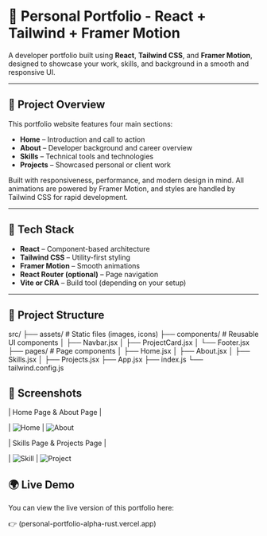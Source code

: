 # 💼 Personal Portfolio - React + Tailwind + Framer Motion

A developer portfolio built using **React**, **Tailwind CSS**, and **Framer Motion**, designed to showcase your work, skills, and background in a smooth and responsive UI.

---

## 📌 Project Overview

This portfolio website features four main sections:

- **Home** – Introduction and call to action
- **About** – Developer background and career overview
- **Skills** – Technical tools and technologies
- **Projects** – Showcased personal or client work

Built with responsiveness, performance, and modern design in mind. All animations are powered by Framer Motion, and styles are handled by Tailwind CSS for rapid development.

---

## 🔧 Tech Stack

- **React** – Component-based architecture
- **Tailwind CSS** – Utility-first styling
- **Framer Motion** – Smooth animations
- **React Router (optional)** – Page navigation
- **Vite or CRA** – Build tool (depending on your setup)

---

## 📁 Project Structure

src/
├── assets/ # Static files (images, icons)
├── components/ # Reusable UI components
│ ├── Navbar.jsx
│ ├── ProjectCard.jsx
│ └── Footer.jsx
├── pages/ # Page components
│ ├── Home.jsx
│ ├── About.jsx
│ ├── Skills.jsx
│ ├── Projects.jsx
├── App.jsx
├── index.js
└── tailwind.config.js


## 📸 Screenshots

| Home Page          &            About Page                    |

| ![Home](https://github.com/user-attachments/assets/ba74eeec-aa2f-48db-93cf-0ac418da82d3)
| ![About](https://github.com/user-attachments/assets/f15b4d2b-6ad7-4ae8-9023-8ea8e54aa643)


| Skills Page           &        Projects Page                 |

| ![Skill](https://github.com/user-attachments/assets/1a4fe16d-74af-4300-a62b-69c591c1e79e)
| ![Project](https://github.com/user-attachments/assets/0ee35cf2-0c84-45ce-9c2e-bccbf40525fc)





## 🌍 Live Demo

You can view the live version of this portfolio here:

👉 (personal-portfolio-alpha-rust.vercel.app)


